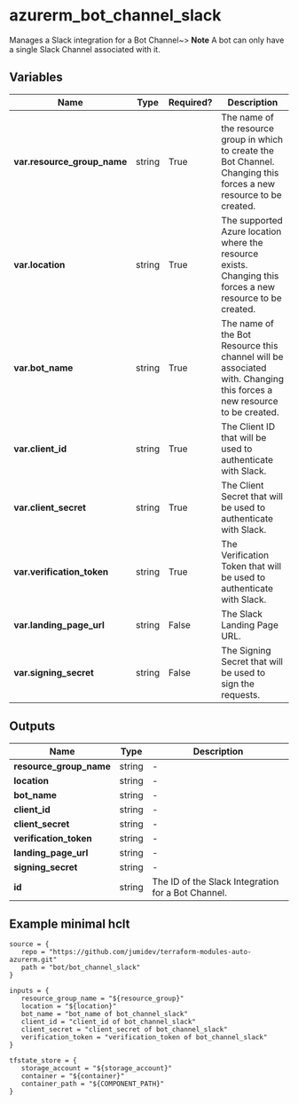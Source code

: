 # azurerm_bot_channel_slack

Manages a Slack integration for a Bot Channel~> **Note** A bot can only have a single Slack Channel associated with it.

## Variables

| Name | Type | Required? |  Description |
| ---- | ---- | --------- |  ----------- |
| **var.resource_group_name** | string | True | The name of the resource group in which to create the Bot Channel. Changing this forces a new resource to be created. | 
| **var.location** | string | True | The supported Azure location where the resource exists. Changing this forces a new resource to be created. | 
| **var.bot_name** | string | True | The name of the Bot Resource this channel will be associated with. Changing this forces a new resource to be created. | 
| **var.client_id** | string | True | The Client ID that will be used to authenticate with Slack. | 
| **var.client_secret** | string | True | The Client Secret that will be used to authenticate with Slack. | 
| **var.verification_token** | string | True | The Verification Token that will be used to authenticate with Slack. | 
| **var.landing_page_url** | string | False | The Slack Landing Page URL. | 
| **var.signing_secret** | string | False | The Signing Secret that will be used to sign the requests. | 



## Outputs

| Name | Type | Description |
| ---- | ---- | --------- | 
| **resource_group_name** | string  | - | 
| **location** | string  | - | 
| **bot_name** | string  | - | 
| **client_id** | string  | - | 
| **client_secret** | string  | - | 
| **verification_token** | string  | - | 
| **landing_page_url** | string  | - | 
| **signing_secret** | string  | - | 
| **id** | string  | The ID of the Slack Integration for a Bot Channel. | 

## Example minimal hclt

```hcl
source = {
   repo = "https://github.com/jumidev/terraform-modules-auto-azurerm.git" 
   path = "bot/bot_channel_slack" 
}

inputs = {
   resource_group_name = "${resource_group}" 
   location = "${location}" 
   bot_name = "bot_name of bot_channel_slack" 
   client_id = "client_id of bot_channel_slack" 
   client_secret = "client_secret of bot_channel_slack" 
   verification_token = "verification_token of bot_channel_slack" 
}

tfstate_store = {
   storage_account = "${storage_account}" 
   container = "${container}" 
   container_path = "${COMPONENT_PATH}" 
}


```